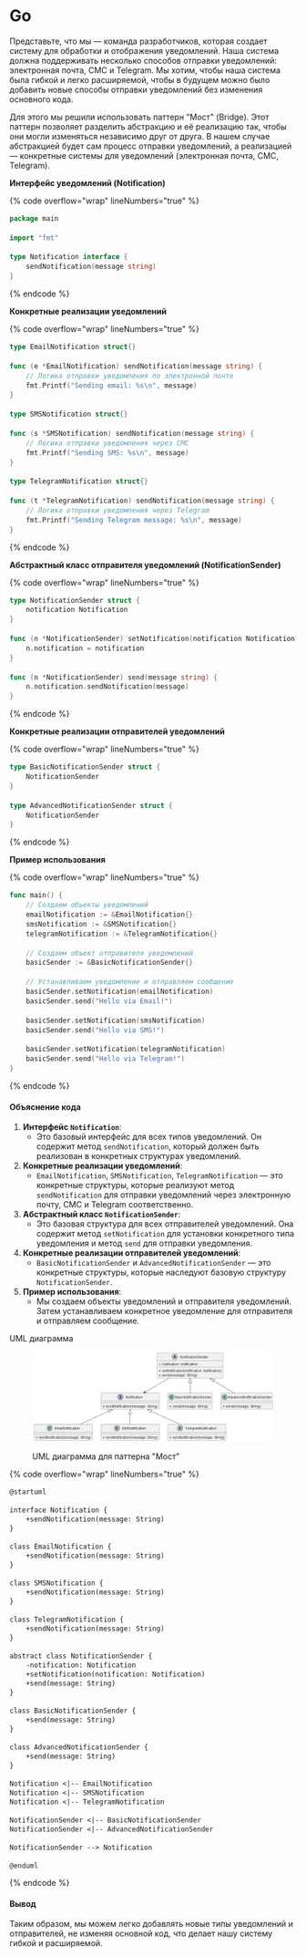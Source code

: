 # Go

Представьте, что мы — команда разработчиков, которая создает систему для обработки и отображения уведомлений. Наша система должна поддерживать несколько способов отправки уведомлений: электронная почта, СМС и Telegram. Мы хотим, чтобы наша система была гибкой и легко расширяемой, чтобы в будущем можно было добавить новые способы отправки уведомлений без изменения основного кода.

Для этого мы решили использовать паттерн "Мост" (Bridge). Этот паттерн позволяет разделить абстракцию и её реализацию так, чтобы они могли изменяться независимо друг от друга. В нашем случае абстракцией будет сам процесс отправки уведомлений, а реализацией — конкретные системы для уведомлений (электронная почта, СМС, Telegram).

**Интерфейс уведомлений (Notification)**

{% code overflow="wrap" lineNumbers="true" %}
```go
package main

import "fmt"

type Notification interface {
    sendNotification(message string)
}
```
{% endcode %}

**Конкретные реализации уведомлений**

{% code overflow="wrap" lineNumbers="true" %}
```go
type EmailNotification struct{}

func (e *EmailNotification) sendNotification(message string) {
    // Логика отправки уведомления по электронной почте
    fmt.Printf("Sending email: %s\n", message)
}

type SMSNotification struct{}

func (s *SMSNotification) sendNotification(message string) {
    // Логика отправки уведомления через СМС
    fmt.Printf("Sending SMS: %s\n", message)
}

type TelegramNotification struct{}

func (t *TelegramNotification) sendNotification(message string) {
    // Логика отправки уведомления через Telegram
    fmt.Printf("Sending Telegram message: %s\n", message)
}
```
{% endcode %}

**Абстрактный класс отправителя уведомлений (NotificationSender)**

{% code overflow="wrap" lineNumbers="true" %}
```go
type NotificationSender struct {
    notification Notification
}

func (n *NotificationSender) setNotification(notification Notification) {
    n.notification = notification
}

func (n *NotificationSender) send(message string) {
    n.notification.sendNotification(message)
}
```
{% endcode %}

**Конкретные реализации отправителей уведомлений**

{% code overflow="wrap" lineNumbers="true" %}
```go
type BasicNotificationSender struct {
    NotificationSender
}

type AdvancedNotificationSender struct {
    NotificationSender
}
```
{% endcode %}

**Пример использования**

{% code overflow="wrap" lineNumbers="true" %}
```go
func main() {
    // Создаем объекты уведомлений
    emailNotification := &EmailNotification{}
    smsNotification := &SMSNotification{}
    telegramNotification := &TelegramNotification{}

    // Создаем объект отправителя уведомлений
    basicSender := &BasicNotificationSender{}

    // Устанавливаем уведомление и отправляем сообщение
    basicSender.setNotification(emailNotification)
    basicSender.send("Hello via Email!")

    basicSender.setNotification(smsNotification)
    basicSender.send("Hello via SMS!")

    basicSender.setNotification(telegramNotification)
    basicSender.send("Hello via Telegram!")
}
```
{% endcode %}

#### Объяснение кода

1. **Интерфейс `Notification`**:
   * Это базовый интерфейс для всех типов уведомлений. Он содержит метод `sendNotification`, который должен быть реализован в конкретных структурах уведомлений.
2. **Конкретные реализации уведомлений**:
   * `EmailNotification`, `SMSNotification`, `TelegramNotification` — это конкретные структуры, которые реализуют метод `sendNotification` для отправки уведомлений через электронную почту, СМС и Telegram соответственно.
3. **Абстрактный класс `NotificationSender`**:
   * Это базовая структура для всех отправителей уведомлений. Она содержит метод `setNotification` для установки конкретного типа уведомления и метод `send` для отправки уведомления.
4. **Конкретные реализации отправителей уведомлений**:
   * `BasicNotificationSender` и `AdvancedNotificationSender` — это конкретные структуры, которые наследуют базовую структуру `NotificationSender`.
5. **Пример использования**:
   * Мы создаем объекты уведомлений и отправителя уведомлений. Затем устанавливаем конкретное уведомление для отправителя и отправляем сообщение.



UML диаграмма

<figure><img src="../../../../../.gitbook/assets/image (1) (1) (1) (1) (1) (1) (1) (1) (1) (1) (1) (1) (1) (1) (1) (1) (1) (1) (1) (1) (1) (2).png" alt=""><figcaption><p>UML диаграмма для паттерна "Мост"</p></figcaption></figure>

{% code overflow="wrap" lineNumbers="true" %}
```plant-uml
@startuml

interface Notification {
    +sendNotification(message: String)
}

class EmailNotification {
    +sendNotification(message: String)
}

class SMSNotification {
    +sendNotification(message: String)
}

class TelegramNotification {
    +sendNotification(message: String)
}

abstract class NotificationSender {
    -notification: Notification
    +setNotification(notification: Notification)
    +send(message: String)
}

class BasicNotificationSender {
    +send(message: String)
}

class AdvancedNotificationSender {
    +send(message: String)
}

Notification <|-- EmailNotification
Notification <|-- SMSNotification
Notification <|-- TelegramNotification

NotificationSender <|-- BasicNotificationSender
NotificationSender <|-- AdvancedNotificationSender

NotificationSender --> Notification

@enduml
```
{% endcode %}

#### Вывод

Таким образом, мы можем легко добавлять новые типы уведомлений и отправителей, не изменяя основной код, что делает нашу систему гибкой и расширяемой.
